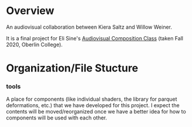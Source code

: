 # Overview 

An audiovisual collaboration between Kiera Saltz and Willow Weiner.

It is a final project for Eli Sine's [Audiovisual Composition Class](https://timara.net/avc) (taken Fall 2020, Oberlin College).


# Organization/File Stucture

### tools 

A place for components (like individual shaders, the library for parquet deformations, etc.) that we have developed for this project. I expect the contents will be moved/reorganized once we have a better idea for how to components will be used with each other.
